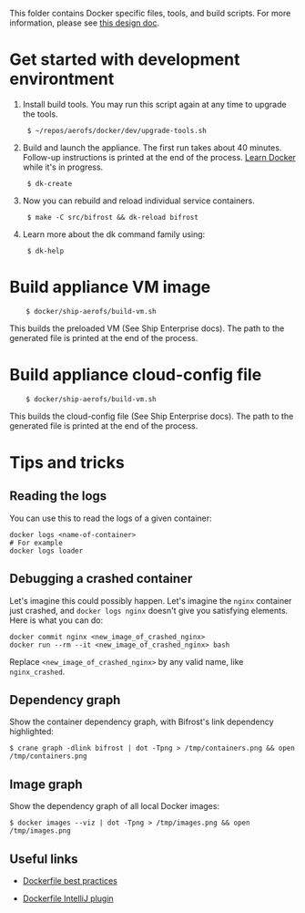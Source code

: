 This folder contains Docker specific files, tools, and build scripts. For more 
information, please see [this design doc](../docs/design/docker.html).

# Get started with development environtment

1. Install build tools. You may run this script again at any time to upgrade the tools.

        $ ~/repos/aerofs/docker/dev/upgrade-tools.sh

2. Build and launch the appliance. The first run takes about 40 minutes. Follow-up instructions
is printed at the end of the process. [Learn Docker](https://docs.docker.com/userguide/) while
it's in progress.

        $ dk-create

3. Now you can rebuild and reload individual service containers.

        $ make -C src/bifrost && dk-reload bifrost

4. Learn more about the dk command family using:

        $ dk-help

# Build appliance VM image

        $ docker/ship-aerofs/build-vm.sh
        
This builds the preloaded VM (See Ship Enterprise docs). The path to the generated
file is printed at the end of the process.

# Build appliance cloud-config file

        $ docker/ship-aerofs/build-vm.sh
        
This builds the cloud-config file (See Ship Enterprise docs). The path to the generated
file is printed at the end of the process.

# Tips and tricks

## Reading the logs

You can use this to read the logs of a given container:

    docker logs <name-of-container>
    # For example
    docker logs loader

## Debugging a crashed container

Let's imagine this could possibly happen. Let's imagine the `nginx` container just crashed,
and `docker logs nginx` doesn't give you satisfying elements. Here is what you can do:

    docker commit nginx <new_image_of_crashed_nginx>
    docker run --rm --it <new_image_of_crashed_nginx> bash

Replace `<new_image_of_crashed_nginx>` by any valid name, like `nginx_crashed`.

## Dependency graph

Show the container dependency graph, with Bifrost's link dependency highlighted:

    $ crane graph -dlink bifrost | dot -Tpng > /tmp/containers.png && open /tmp/containers.png

## Image graph

Show the dependency graph of all local Docker images:

    $ docker images --viz | dot -Tpng > /tmp/images.png && open /tmp/images.png

## Useful links

- [Dockerfile best practices](https://docs.docker.com/articles/dockerfile_best-practices/)

- [Dockerfile IntelliJ plugin](https://github.com/masgari/docker-intellij-idea)
